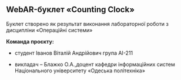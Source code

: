 ## WebAR-буклет «Counting Clock»
Буклет створено як результат виконання лабораторної роботи з дисципліни «Операційні системи»

**Команда проєкту:**

+ студент Іванов Віталій Андрійович група АІ-211

+ викладач – Блажко О.А.,доцент кафедри інформаційних систем Національного університету «Одеська політехніка»
